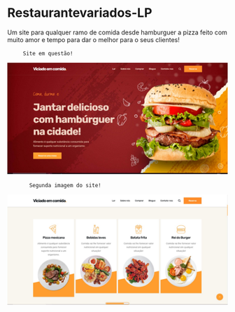 # Restaurantevariados-LP
Um site para qualquer ramo de comida desde hamburguer a pizza feito com muito amor e tempo para dar o melhor para o seus clientes!

         Site em questão!
  <img src="imagem topo.jpeg" alt="foto do site">

           Segunda imagem do site!
  <img src="imagemmeio.jpeg" alt="foto do site">
